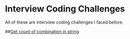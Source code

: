 # Interview Coding Challenges

All of these are interview coding challenges I faced before.

##<a href="https://github.com/v08nike/JavaScript-Practise/blob/main/CalcCombincationOfString.js">Get count of combination in string</a>
